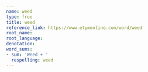 ```yaml
---
name: weed
type: free
title: weed
reference_link: https://www.etymonline.com/word/weed
root_name: 
root_language: 
denotation: 
word_sums:
- sum: 'Weed + '
  respelling: weed
---
```

